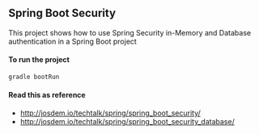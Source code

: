 Spring Boot Security
----------------------------

This project shows how to use Spring Security in-Memory and Database authentication in a Spring Boot project


#### To run the project

```bash
gradle bootRun
```

#### Read this as reference

* http://josdem.io/techtalk/spring/spring_boot_security/
* http://josdem.io/techtalk/spring/spring_boot_security_database/


